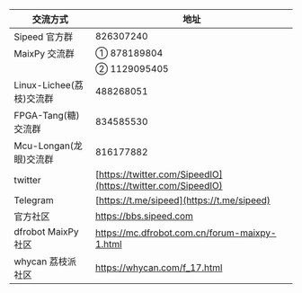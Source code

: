 
| 交流方式| 地址 |
| ---- | ---- |
|Sipeed 官方群 | 826307240|
|MaixPy 交流群 | ① 878189804|
| |② 1129095405|
|Linux-Lichee(荔枝)交流群|488268051|
|FPGA-Tang(糖)交流群|834585530|
|Mcu-Longan(龙眼)交流群|816177882|
|twitter| [https://twitter.com/SipeedIO](https://twitter.com/SipeedIO) |
|Telegram | [https://t.me/sipeed](https://t.me/sipeed) |
|官方社区 | https://bbs.sipeed.com |
|dfrobot MaixPy 社区 | https://mc.dfrobot.com.cn/forum-maixpy-1.html |
|whycan 荔枝派 社区 | https://whycan.com/f_17.html |





